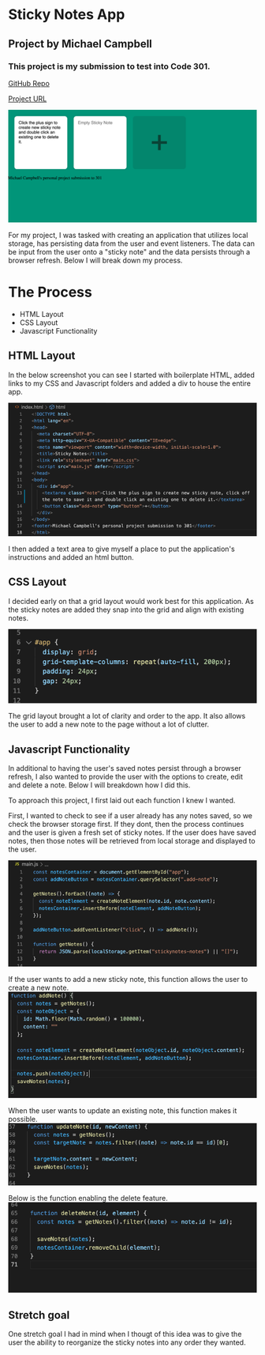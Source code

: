 # Sticky Notes App
## Project by Michael Campbell
### This project is my submission to test into Code 301.



[GitHub Repo](https://github.com/MichaelCampbell-on3001/stickynotes)


[Project URL](https://michaelcampbell-on3001.github.io/stickynotes/)


![Sticky-Notes-App](Sticky-Notes-App.png)




For my project, I was tasked with creating an application that utilizes local storage, has persisting data from the user and event listeners. The data can be input from the user onto a "sticky note" and the data persists through a browser refresh. Below I will break down my process. 

# The Process

- HTML Layout
- CSS Layout
- Javascript Functionality

## HTML Layout

In the below screenshot you can see I started with boilerplate HTML, added links to my CSS and Javascript folders and added a div to house the entire app. 



![HTML-Layout](HTMLLayout.png
)

I then added a text area to give myself a place to put the application's instructions and added an html button.

## CSS Layout

I decided early on that a grid layout would work best for this application. As the sticky notes are added they snap into the grid and align with existing notes.

![Grid Layout](APP-CSS-Layout.png)

The grid layout brought a lot of clarity and order to the app. It also allows the user to add a new note to the page without a lot of clutter.

## Javascript Functionality

In additional to having the user's saved notes persist through a browser refresh, I also wanted to provide the user with the options to create, edit and delete a note. Below I will breakdown how I did this. 

To approach this project, I first laid out each function I knew I wanted. 

First, I wanted to check to see if a user already has any notes saved, so we check the browser storage first. If they dont, then the process continues and the user is given a fresh set of sticky notes. If the user does have saved notes, then those notes will be retrieved from local storage and displayed to the user. 

![Retrieves user data from local storage](get-notes-functionality.png)

If the user wants to add a new sticky note, this function allows the user to create a new note.
![adding new info and pushing it to local storage](add-note.png)

When the user wants to update an existing note, this function makes it possible. 
![User has the ability to update a sticky note](udpdatednote.png)

Below is the function enabling the delete feature.
![delete dunctionality](delete-function.png)


## Stretch goal

One stretch goal I had in mind when I thougt of this idea was to give the user the ability to reorganize the sticky notes into any order they wanted.




